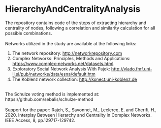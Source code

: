 # HierarchyAndCentralityAnalysis
The repository contains code of the steps of extracting hierarchy and centrality of nodes, following a correlation and similarity calculation for all possible combinations. 
<br>
<br>
Networks utilized in the study are available at the following links:
1. The network repository: http://networkrepository.com
2. Complex Networks: Principles, Methods and Applications: https://www.complex-networks.net/datasets.html.
3. Exploratory Social Network Analysis With Pajek: http://vlado.fmf.uni-lj.si/pub/networks/data/esna/default.htm
4. The Koblenz network collection: http://konect.uni-koblenz.de
<br>
The Schulze voting method is implemented at: https://github.com/sebalis/schulze-method
<br>
<br>
Support for the paper: Rajeh, S., Savonnet, M., Leclercq, E. and Cherifi, H., 2020. Interplay Between Hierarchy and Centrality in Complex Networks. IEEE Access, 8, pp.129717-129742.

